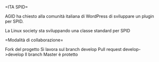 =ITA SPID= 

AGID ha chiesto alla comunità italiana di WordPress di sviluppare un plugin per SPID.

La Linux society sta sviluppando una classe standard per SPID

=Modalità di collaborazione=

Fork del progetto
Si lavora sul branch develop
Pull request develop->develop
Il branch Master è protetto
